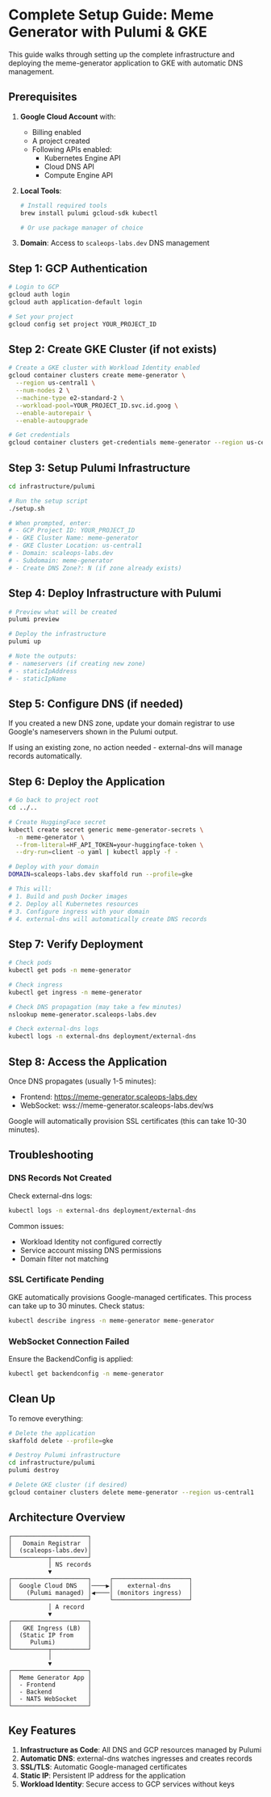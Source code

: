 # Complete Setup Guide: Meme Generator with Pulumi & GKE

This guide walks through setting up the complete infrastructure and deploying the meme-generator application to GKE with automatic DNS management.

## Prerequisites

1. **Google Cloud Account** with:
   - Billing enabled
   - A project created
   - Following APIs enabled:
     - Kubernetes Engine API
     - Cloud DNS API
     - Compute Engine API

2. **Local Tools**:
   ```bash
   # Install required tools
   brew install pulumi gcloud-sdk kubectl
   
   # Or use package manager of choice
   ```

3. **Domain**: Access to `scaleops-labs.dev` DNS management

## Step 1: GCP Authentication

```bash
# Login to GCP
gcloud auth login
gcloud auth application-default login

# Set your project
gcloud config set project YOUR_PROJECT_ID
```

## Step 2: Create GKE Cluster (if not exists)

```bash
# Create a GKE cluster with Workload Identity enabled
gcloud container clusters create meme-generator \
  --region us-central1 \
  --num-nodes 2 \
  --machine-type e2-standard-2 \
  --workload-pool=YOUR_PROJECT_ID.svc.id.goog \
  --enable-autorepair \
  --enable-autoupgrade

# Get credentials
gcloud container clusters get-credentials meme-generator --region us-central1
```

## Step 3: Setup Pulumi Infrastructure

```bash
cd infrastructure/pulumi

# Run the setup script
./setup.sh

# When prompted, enter:
# - GCP Project ID: YOUR_PROJECT_ID
# - GKE Cluster Name: meme-generator
# - GKE Cluster Location: us-central1
# - Domain: scaleops-labs.dev
# - Subdomain: meme-generator
# - Create DNS Zone?: N (if zone already exists)
```

## Step 4: Deploy Infrastructure with Pulumi

```bash
# Preview what will be created
pulumi preview

# Deploy the infrastructure
pulumi up

# Note the outputs:
# - nameservers (if creating new zone)
# - staticIpAddress
# - staticIpName
```

## Step 5: Configure DNS (if needed)

If you created a new DNS zone, update your domain registrar to use Google's nameservers shown in the Pulumi output.

If using an existing zone, no action needed - external-dns will manage records automatically.

## Step 6: Deploy the Application

```bash
# Go back to project root
cd ../..

# Create HuggingFace secret
kubectl create secret generic meme-generator-secrets \
  -n meme-generator \
  --from-literal=HF_API_TOKEN=your-huggingface-token \
  --dry-run=client -o yaml | kubectl apply -f -

# Deploy with your domain
DOMAIN=scaleops-labs.dev skaffold run --profile=gke

# This will:
# 1. Build and push Docker images
# 2. Deploy all Kubernetes resources
# 3. Configure ingress with your domain
# 4. external-dns will automatically create DNS records
```

## Step 7: Verify Deployment

```bash
# Check pods
kubectl get pods -n meme-generator

# Check ingress
kubectl get ingress -n meme-generator

# Check DNS propagation (may take a few minutes)
nslookup meme-generator.scaleops-labs.dev

# Check external-dns logs
kubectl logs -n external-dns deployment/external-dns
```

## Step 8: Access the Application

Once DNS propagates (usually 1-5 minutes):

- Frontend: https://meme-generator.scaleops-labs.dev
- WebSocket: wss://meme-generator.scaleops-labs.dev/ws

Google will automatically provision SSL certificates (this can take 10-30 minutes).

## Troubleshooting

### DNS Records Not Created

Check external-dns logs:
```bash
kubectl logs -n external-dns deployment/external-dns
```

Common issues:
- Workload Identity not configured correctly
- Service account missing DNS permissions
- Domain filter not matching

### SSL Certificate Pending

GKE automatically provisions Google-managed certificates. This process can take up to 30 minutes. Check status:
```bash
kubectl describe ingress -n meme-generator meme-generator
```

### WebSocket Connection Failed

Ensure the BackendConfig is applied:
```bash
kubectl get backendconfig -n meme-generator
```

## Clean Up

To remove everything:

```bash
# Delete the application
skaffold delete --profile=gke

# Destroy Pulumi infrastructure
cd infrastructure/pulumi
pulumi destroy

# Delete GKE cluster (if desired)
gcloud container clusters delete meme-generator --region us-central1
```

## Architecture Overview

```
┌─────────────────────┐
│   Domain Registrar  │
│  (scaleops-labs.dev)│
└──────────┬──────────┘
           │ NS records
           ▼
┌─────────────────────┐     ┌─────────────────────┐
│  Google Cloud DNS   │────▶│    external-dns     │
│    (Pulumi managed) │◀────│ (monitors ingress)  │
└─────────────────────┘     └─────────────────────┘
           │ A record
           ▼
┌─────────────────────┐
│   GKE Ingress (LB)  │
│  (Static IP from    │
│     Pulumi)         │
└──────────┬──────────┘
           │
           ▼
┌─────────────────────┐
│  Meme Generator App │
│  - Frontend         │
│  - Backend          │
│  - NATS WebSocket   │
└─────────────────────┘
```

## Key Features

1. **Infrastructure as Code**: All DNS and GCP resources managed by Pulumi
2. **Automatic DNS**: external-dns watches ingresses and creates records
3. **SSL/TLS**: Automatic Google-managed certificates
4. **Static IP**: Persistent IP address for the application
5. **Workload Identity**: Secure access to GCP services without keys